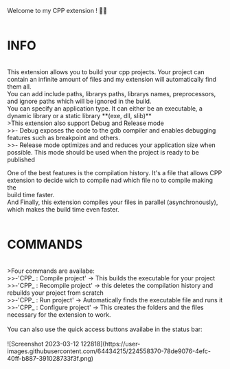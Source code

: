 Welcome to my CPP extension ! 🚀🚀<br>
<br>
# INFO<br>
<br>
This extension allows you to build your cpp projects. Your project can contain an infinite amount of files and my extension will automatically find them all.<br>
You can add include paths, librarys paths, librarys names, preprocessors, and ignore paths which will be ignored in the build.<br>
You can specify an application type. It can either be an executable, a dynamic library or a static library **(exe, dll, slib)**<br>
>This extension also support Debug and Release mode<br>
  >>- Debug exposes the code to the gdb compiler and enables debugging features such as breakpoint and others.<br>
  >>- Release mode optimizes and and reduces your application size when possible. This mode should be used when the project is ready to be published<br>

One of the best features is the compilation history. It's a file that allows CPP extension to decide wich to compile nad which file no to compile making the<br> build time faster.<br>
And Finally, this extension compiles your files in parallel (asynchronously), which makes the build time even faster.<br>
<br>
# COMMANDS
<br>
>Four commands are availabe:<br>
  >>-'CPP_ : Compile project' -> This builds the executable for your project<br>
  >>-'CPP_ : Recompile project' -> this deletes the compilation history and rebuilds your project from scratch<br>
  >>-'CPP_ : Run project' -> Automatically finds the executable file and runs it<br>
  >>-'CPP_ : Configure project' -> This creates the folders and the files necessary for the extension to work.<br>
<br>
You can also use the quick access buttons availabe in the status bar:<br><br>
![Screenshot 2023-03-12 122818](https://user-images.githubusercontent.com/64434215/224558370-78de9076-4efc-40ff-b887-391028733f3f.png)

